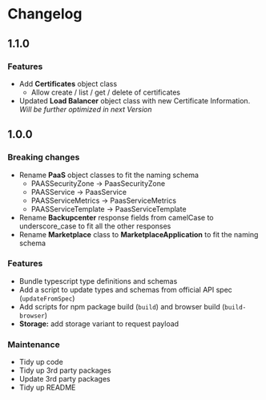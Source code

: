 # Changelog


## 1.1.0

### Features
* Add **Certificates** object class
    * Allow create / list / get / delete of certificates
* Updated **Load Balancer** object class with new Certificate Information. *Will be further optimized in next Version*


## 1.0.0

### Breaking changes
* Rename **PaaS** object classes to fit the naming schema
    * PAASSecurityZone -> PaasSecurityZone
    * PAASService -> PaasService
    * PAASServiceMetrics -> PaasServiceMetrics
    * PAASServiceTemplate -> PaasServiceTemplate
* Rename **Backupcenter** response fields from camelCase to underscore_case to fit all the other responses
* Rename **Marketplace** class to **MarketplaceApplication** to fit the naming schema

### Features
* Bundle typescript type definitions and schemas
* Add a script to update types and schemas from official API spec (`updateFromSpec`)
* Add scripts for npm package build (`build`) and browser build (`build-browser`)
* **Storage:** add storage variant to request payload

### Maintenance
* Tidy up code
* Tidy up 3rd party packages
* Update 3rd party packages
* Tidy up README